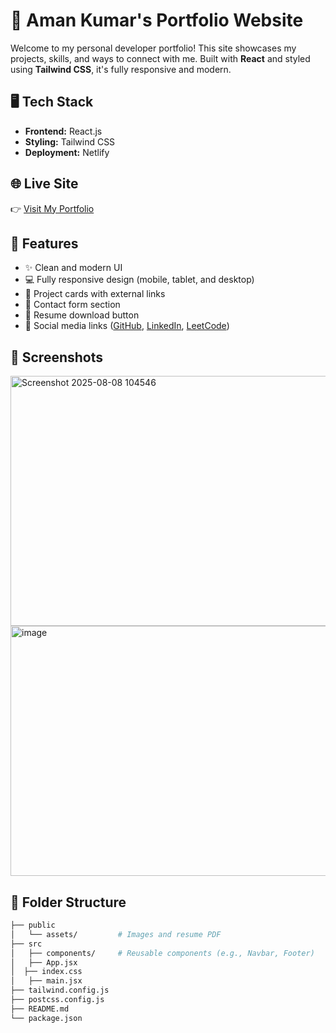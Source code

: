 # 🚀 Aman Kumar's Portfolio Website

Welcome to my personal developer portfolio! This site showcases my projects, skills, and ways to connect with me. Built with **React** and styled using **Tailwind CSS**, it's fully responsive and modern.

## 🖥️ Tech Stack

- **Frontend:** React.js
- **Styling:** Tailwind CSS
- **Deployment:** Netlify

## 🌐 Live Site

👉 [Visit My Portfolio](https://amanhub.netlify.app)

<!-- *(Replace the above link with your actual Netlify URL)* -->

## 📱 Features

- ✨ Clean and modern UI
- 💻 Fully responsive design (mobile, tablet, and desktop)
- 🔗 Project cards with external links
- 📧 Contact form section
- 📄 Resume download button
- 🔗 Social media links ([GitHub](https://github.com/amankumarGH), [LinkedIn](https://www.linkedin.com/in/aman-kumar300/), [LeetCode](https://leetcode.com/u/amankumar7/))

## 📸 Screenshots
<img width="600" height="400" alt="Screenshot 2025-08-08 104546" src="https://github.com/user-attachments/assets/cf8bef25-e452-4011-8c01-a7058ac12631" />

<img width="600" height="400" alt="image" src="https://github.com/user-attachments/assets/59249f42-5483-435b-ba69-7936ae224a3a" />


<!-- *(Optional – Add screenshots here if you'd like)* -->

## 📁 Folder Structure

```bash
├── public
│   └── assets/         # Images and resume PDF
├── src
│   ├── components/     # Reusable components (e.g., Navbar, Footer)
│   ├── App.jsx
│  ├── index.css
│   ├── main.jsx
├── tailwind.config.js
├── postcss.config.js
├── README.md
└── package.json
